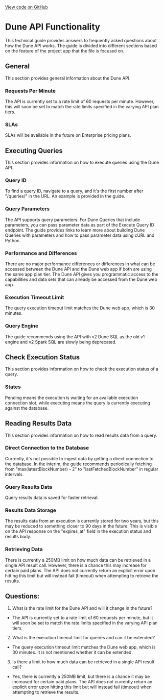 [View code on GitHub](https://dune.com/docs/api/FAQ/functionality.md)

# Dune API Functionality

This technical guide provides answers to frequently asked questions about how the Dune API works. The guide is divided into different sections based on the feature of the project app that the file is focused on. 

## General

This section provides general information about the Dune API.

### Requests Per Minute

The API is currently set to a rate limit of 60 requests per minute. However, this will soon be set to match the rate limits specified in the varying API plan tiers.

### SLAs

SLAs will be available in the future on Enterprise pricing plans.

## Executing Queries

This section provides information on how to execute queries using the Dune API.

### Query ID

To find a query ID, navigate to a query, and it's the first number after "/queries/" in the URL. An example is provided in the guide.

### Query Parameters

The API supports query parameters. For Dune Queries that include parameters, you can pass parameter data as part of the Execute Query ID endpoint. The guide provides links to learn more about building Dune Queries with parameters and how to pass parameter data using cURL and Python.

### Performance and Differences

There are no major performance differences or differences in what can be accessed between the Dune API and the Dune web app if both are using the same app plan tier. The Dune API gives you programmatic access to the capabilities and data sets that can already be accessed from the Dune web app.

### Execution Timeout Limit

The query execution timeout limit matches the Dune web app, which is 30 minutes.

### Query Engine

The guide recommends using the API with v2 Dune SQL as the old v1 engine and v2 Spark SQL are slowly being deprecated.

## Check Execution Status

This section provides information on how to check the execution status of a query.

### States

Pending means the execution is waiting for an available execution connection slot, while executing means the query is currently executing against the database.

## Reading Results Data

This section provides information on how to read results data from a query.

### Direct Connection to the Database

Currently, it's not possible to ingest data by getting a direct connection to the database. In the interim, the guide recommends periodically fetching from "max(latestBlockNumber) - 2" to "lastFetchedBlockNumber" in regular intervals.

### Query Results Data

Query results data is saved for faster retrieval.

### Results Data Storage

The results data from an execution is currently stored for two years, but this may be reduced to something closer to 90 days in the future. This is visible on the API response on the "expires_at" field in the execution status and results body.

### Retrieving Data

There is currently a 250MB limit on how much data can be retrieved in a single API result call. However, there is a chance this may increase for certain paid plans. The API does not currently return an explicit error upon hitting this limit but will instead fail (timeout) when attempting to retrieve the results.
## Questions: 
 1. What is the rate limit for the Dune API and will it change in the future?
- The API is currently set to a rate limit of 60 requests per minute, but it will soon be set to match the rate limits specified in the varying API plan tiers.

2. What is the execution timeout limit for queries and can it be extended?
- The query execution timeout limit matches the Dune web app, which is 30 minutes. It is not mentioned whether it can be extended.

3. Is there a limit to how much data can be retrieved in a single API result call?
- Yes, there is currently a 250MB limit, but there is a chance it may be increased for certain paid plans. The API does not currently return an explicit error upon hitting this limit but will instead fail (timeout) when attempting to retrieve the results.